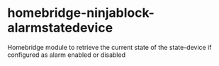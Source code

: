# homebridge-ninjablock-alarmstatedevice
Homebridge module to retrieve the current state of the state-device if configured as alarm enabled or disabled
